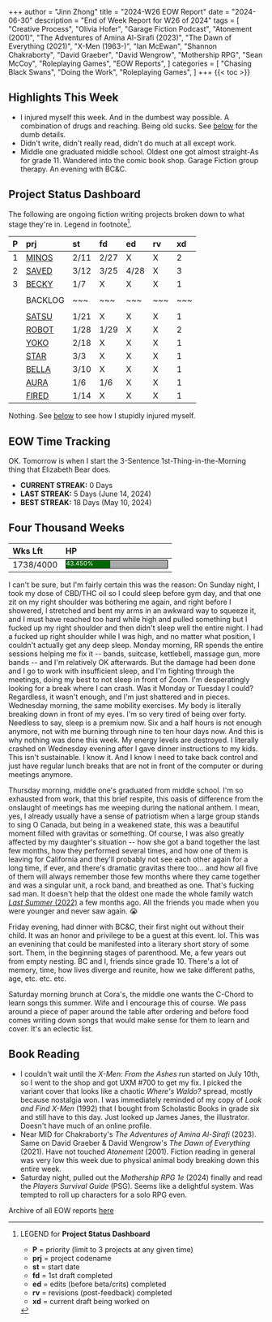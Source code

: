 +++
author = "Jinn Zhong"
title = "2024-W26 EOW Report"
date = "2024-06-30"
description = "End of Week Report for W26 of 2024"
tags = [
  "Creative Process",
  "Olivia Hofer",
  "Garage Fiction Podcast",
  "Atonement (2001)",
  "The Adventures of Amina Al-Sirafi (2023)",
  "The Dawn of Everything (2021)",
  "X-Men (1963-)",
  "Ian McEwan",
  "Shannon Chakraborty",
  "David Graeber",
  "David Wengrow",
  "Mothership RPG",
  "Sean McCoy",
  "Roleplaying Games",
  "EOW Reports",
]
categories = [
    "Chasing Black Swans",
    "Doing the Work",
    "Roleplaying Games",
]
+++
{{< toc >}}

## Highlights This Week

* I injured myself this week. And in the dumbest way possible. A combination of drugs and reaching. Being old sucks. See [below](https://journal.jinnzhong.com/2024-w25-eow-report/#book-reading) for the dumb details.
* Didn't write, didn't really read, didn't do much at all except work.
* Middle one graduated middle school. Oldest one got almost straight-As for grade 11. Wandered into the comic book shop. Garage Fiction group therapy. An evening with BC&C.
  
## Project Status Dashboard

The following are ongoing fiction writing projects broken down to what stage they're in. Legend in footnote[^1].

| P | prj | st | fd | ed | rv | xd | 
| :---: | :--- | :--- | :--- | :--- | :--- | :--- |
| 1 | [MINOS](https://journal.jinnzhong.com/tags/prj-minos/) | 2/11 | 2/27 | X | X | 2 |
| 2 | [SAVED](https://journal.jinnzhong.com/tags/prj-saved/) | 3/12 | 3/25 | 4/28 | X | 3 |
| 3 | [BECKY](https://journal.jinnzhong.com/tags/prj-becky/) | 1/7 | X | X | X | 1 | 
|  |  |  |  |  |  |  | 
|  | BACKLOG | ~~~ | ~~~ | ~~~ | ~~~ | ~~~ | 
|  |  |  |  |  |  |  | 
|  | [SATSU](https://journal.jinnzhong.com/tags/prj-satsu/) | 1/21 | X | X | X | 1 | 
|  | [ROBOT](https://journal.jinnzhong.com/tags/prj-robot/) | 1/28 | 1/29 | X | X | 2 |
|  | [YOKO](https://journal.jinnzhong.com/tags/prj-yoko/) | 2/18 | X | X | X | 1 |
|  | [STAR](https://journal.jinnzhong.com/tags/prj-star/) | 3/3 | X | X | X | 1 |
|  | [BELLA](https://journal.jinnzhong.com/tags/prj-bella/) | 3/10 | X | X | X | 1 |
|  | [AURA](https://journal.jinnzhong.com/tags/prj-aura/) | 1/6 | 1/6 | X | X | 1 | 
|  | [FIRED](https://journal.jinnzhong.com/tags/prj-fired/) | 1/14 | X | X | X | 1 | 

Nothing. See [below](https://journal.jinnzhong.com/2024-w26-eow-report/#four-thousand-weeks) to see how I stupidly injured myself.

## EOW Time Tracking

OK. Tomorrow is when I start the 3-Sentence 1st-Thing-in-the-Morning thing that Elizabeth Bear does.

* **CURRENT STREAK:** 0 Days
* **LAST STREAK:** 5 Days (June 14, 2024)
* **BEST STREAK:** 18 Days (May 10, 2024)

## Four Thousand Weeks

| Wks Lft | HP |
| :--- | :--- |
| 1738/4000 | <div style="width:200px;height:15px;background:#AAAAAA;border:1.3px solid #000000;"><div style="width:43.450%;height:15px;background:#006600;font-size:12px; color:white; line-height:12px;">43.450%</div></div> |

I can't be sure, but I'm fairly certain this was the reason: On Sunday night, I took my dose of CBD/THC oil so I could sleep before gym day, and that one zit on my right shoulder was bothering me again, and right before I showered, I stretched and bent my arms in an awkward way to squeeze it, and I must have reached too hard while high and pulled something but I fucked up my right shoulder and then didn't sleep well the entire night. I had a fucked up right shoulder while I was high, and no matter what position, I couldn't actually get any deep sleep. Monday morning, RR spends the entire sessions helping me fix it -- bands, suitcase, kettlebell, massage gun, more bands -- and I'm relatively OK afterwards. But the damage had been done and I go to work with insufficient sleep, and I'm fighting through the meetings, doing my best to not sleep in front of Zoom. I'm desperatingly looking for a break where I can crash. Was it Monday or Tuesday I could? Regardless, it wasn't enough, and I'm just shattered and in pieces. Wednesday morning, the same mobility exercises. My body is literally breaking down in front of my eyes. I'm so very tired of being over forty. Needless to say, sleep is a premium now. Six and a half hours is not enough anymore, not with me burning through nine to ten hour days now. And this is why nothing was done this week. My energy levels are destroyed. I literally crashed on Wednesday evening after I gave dinner instructions to my kids. This isn't sustainable. I know it. And I know I need to take back control and just have regular lunch breaks that are not in front of the computer or during meetings anymore.

Thursday morning, middle one's graduated from middle school. I'm so exhausted from work, that this brief respite, this oasis of difference from the onslaught of meetings has me weeping during the national anthem. I mean, yes, I already usually have a sense of patriotism when a large group stands to sing O Canada, but being in a weakened state, this was a beautiful moment filled with gravitas or something. Of course, I was also greatly affected by my daughter's situation -- how she got a band together the last few months, how they performed several times, and how one of them is leaving for California and they'll probably not see each other again for a long time, if ever, and there's dramatic gravitas there too... and how all five of them will always remember those few months where they came together and was a singular unit, a rock band, and breathed as one. That's fucking sad man. It doesn't help that the oldest one made the whole family watch [_Last Summer_ (2022)](https://youtu.be/HPOcLm0fMws) a few months ago. All the friends you made when you were younger and never saw again. 😭

Friday evening, had dinner with BC&C, their first night out without their child. It was an honor and privilege to be a guest at this event. lol. This was an evenining that could be manifested into a literary short story of some sort. Them, in the beginning stages of parenthood. Me, a few years out from empty nesting. BC and I, friends since grade 10. There's a lot of memory, time, how lives diverge and reunite, how we take different paths, age, etc. etc. etc.

Saturday morning brunch at Cora's, the middle one wants the C-Chord to learn songs this summer. Wife and I encourage this of course. We pass around a piece of paper around the table after ordering and before food comes writing down songs that would make sense for them to learn and cover. It's an eclectic list.

## Book Reading

* I couldn't wait until the _X-Men: From the Ashes_ run started on July 10th, so I went to the shop and got UXM #700 to get my fix. I picked the variant cover that looks like a chaotic _Where's Waldo?_ spread, mostly because nostalgia won. I was immediately reminded of my copy of _Look and Find X-Men_ (1992) that I bought from Scholastic Books in grade six and still have to this day. Just looked up James Janes, the illustrator. Doesn't have much of an online profile.
* Near MID for Chakraborty's _The Adventures of Amina Al-Sirafi_ (2023). Same on David Graeber & David Wengrow's _The Dawn of Everything_ (2021). Have not touched _Atonement_ (2001). Fiction reading in general was very low this week due to physical animal body breaking down this entire week.
* Saturday night, pulled out the _Mothership RPG 1e_ (2024) finally and read the _Players Survival Guide_ (PSG). Seems like a delightful system. Was tempted to roll up characters for a solo RPG even.
  

Archive of all EOW reports [here](https://journal.jinnzhong.com/tags/eow-reports/)

[^1]: LEGEND for **Project Status Dashboard**

    * **P** = priority (limit to 3 projects at any given time)
    * **prj** = project codename
    * **st** = start date
    * **fd** = 1st draft completed
    * **ed** = edits (before beta/crits) completed
    * **rv** = revisions (post-feedback) completed
    * **xd** = current draft being worked on
